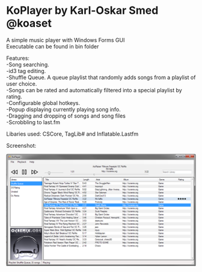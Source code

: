 # KoPlayer by Karl-Oskar Smed @koaset

A simple music player with Windows Forms GUI  
Executable can be found in bin folder  

Features:  
-Song searching.  
-id3 tag editing.  
-Shuffle Queue. A queue playlist that randomly adds songs from a playlist of user choice.  
-Songs can be rated and automatically filtered into a special playlist by rating.  
-Configurable global hotkeys.  
-Popup displaying currently playing song info.  
-Dragging and dropping of songs and song files  
-Scrobbling to last.fm  

Libaries used: CSCore, TagLib# and Inflatable.Lastfm  

Screenshot:  

![alt tag](https://github.com/koaset/KoPlayer/blob/master/screenshot1.png)